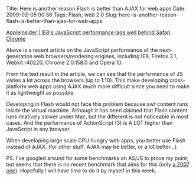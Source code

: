 Title: Here is another reason Flash is better than AJAX for web apps
Date: 2009-02-05 00:56
Tags: Flash, web 2.0
Slug: here-is-another-reason-flash-is-better-than-ajax-for-web-apps

[AppleInsider | IE8's JavaScript performance lags well behind Safari,
Chrome](http://www.appleinsider.com/articles/09/01/27/ie8s_javascript_performance_lags_well_behind_safari_chrome.html)

Above is a recent article on the JavaScript performance of the
next-generation web browsers/rendering engines, including IE8, Firefox
3.1, Webkit r40220, Chrome 2.0.158.0 and Opera 10.

From the test result in the article, we can see that the performance of
JS varies a lot across the browsers (up to 1:10). This make developing
cross-platform web apps using AJAX much more difficult since you need to
make it as lightweight as possible.

Developing in Flash would not face this problem because swf content runs
inside the virtual machine. Although it has been claimed that Flash
content runs relatively slower under Mac, but the different is not
noticeable in most cases. And the performance of ActionScript (3) is A
LOT higher than JavaScript in any browser.

When developing large scale CPU hungry web apps, you better use Flash
instead of AJAX. (for other stuff, AJAX may be better, or a lot
better...)

PS. I've googled around for some benchmarks on AS/JS to prove my point,
but seems that there is no recent benchmark that aims for this (only [a
2007 one][]). Hopefully I will have time to do it by myself in this
week.

  [a 2007 one]: http://www.jamesward.com/blog/2007/04/30/ajax-and-flex-data-loading-benchmarks/

